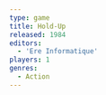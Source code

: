 ```yaml
---
type: game
title: Hold-Up
released: 1984
editors: 
  - 'Ere Informatique'
players: 1
genres:
  - Action
---
```

